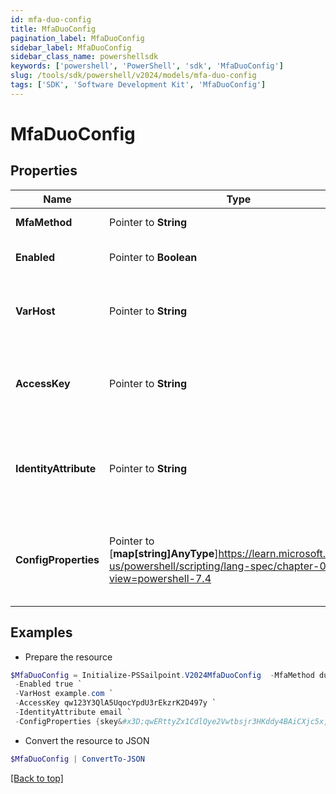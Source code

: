 ```yaml
---
id: mfa-duo-config
title: MfaDuoConfig
pagination_label: MfaDuoConfig
sidebar_label: MfaDuoConfig
sidebar_class_name: powershellsdk
keywords: ['powershell', 'PowerShell', 'sdk', 'MfaDuoConfig'] 
slug: /tools/sdk/powershell/v2024/models/mfa-duo-config
tags: ['SDK', 'Software Development Kit', 'MfaDuoConfig']
---
```



# MfaDuoConfig

## Properties

Name | Type | Description | Notes
------------ | ------------- | ------------- | -------------
**MfaMethod** |  Pointer to **String** | Mfa method name | [optional] 
**Enabled** |  Pointer to **Boolean** | If MFA method is enabled. | [optional] [default to $false]
**VarHost** |  Pointer to **String** | The server host name or IP address of the MFA provider. | [optional] 
**AccessKey** |  Pointer to **String** | The secret key for authenticating requests to the MFA provider. | [optional] 
**IdentityAttribute** |  Pointer to **String** | Optional. The name of the attribute for mapping IdentityNow identity to the MFA provider. | [optional] 
**ConfigProperties** |  Pointer to [**map[string]AnyType**]https://learn.microsoft.com/en-us/powershell/scripting/lang-spec/chapter-04?view=powershell-7.4 | A map with additional config properties for the given MFA method - duo-web. | [optional] 

## Examples

- Prepare the resource
```powershell
$MfaDuoConfig = Initialize-PSSailpoint.V2024MfaDuoConfig  -MfaMethod duo-web `
 -Enabled true `
 -VarHost example.com `
 -AccessKey qw123Y3QlA5UqocYpdU3rEkzrK2D497y `
 -IdentityAttribute email `
 -ConfigProperties {skey&#x3D;qwERttyZx1CdlQye2Vwtbsjr3HKddy4BAiCXjc5x, ikey&#x3D;Q123WE45R6TY7890ZXCV}
```

- Convert the resource to JSON
```powershell
$MfaDuoConfig | ConvertTo-JSON
```


[[Back to top]](#) 

